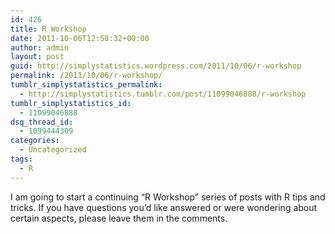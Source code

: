 ```yaml
---
id: 426
title: R Workshop
date: 2011-10-06T12:58:32+00:00
author: admin
layout: post
guid: http://simplystatistics.wordpress.com/2011/10/06/r-workshop
permalink: /2011/10/06/r-workshop/
tumblr_simplystatistics_permalink:
  - http://simplystatistics.tumblr.com/post/11099046888/r-workshop
tumblr_simplystatistics_id:
  - 11099046888
dsq_thread_id:
  - 1099444309
categories:
  - Uncategorized
tags:
  - R
---
```

I am going to start a continuing &#8220;R Workshop&#8221; series of posts with R tips and tricks. If you have questions you&#8217;d like answered or were wondering about certain aspects, please leave them in the comments.